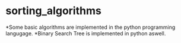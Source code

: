 # sorting_algorithms

*Some basic algorithms are implemented in the python programming langugage.
*Binary Search Tree is implemented in python aswell.
